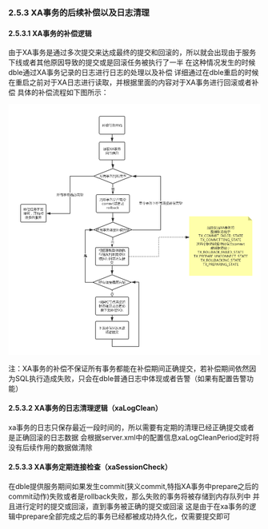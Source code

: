 ### 2.5.3 XA事务的后续补偿以及日志清理

#### 2.5.3.1  XA事务的补偿逻辑
由于XA事务是通过多次提交来达成最终的提交和回滚的，所以就会出现由于服务下线或者其他原因导致的提交或是回滚任务被执行了一半
在这种情况发生的时候dble通过XA事务记录的日志进行日志的处理以及补偿
详细通过在dble重启的时候在重启之前对于XA日志进行读取，并根据里面的内容对于XA事务进行回滚或者补偿
具体的补偿流程如下图所示：  

![](pic/2.5.5.png)   

注：XA事务的补偿不保证所有事务都能在补偿期间正确提交，若补偿期间依然因为SQL执行造成失败，只会在dble普通日志中体现或者告警（如果有配置告警功能）

#### 2.5.3.2  XA事务的日志清理逻辑（xaLogClean）
xa事务的日志只保存最近一段时间的，所以需要有定期的清理已经正确提交或者是正确回滚的日志数据
会根据server.xml中的配置信息xaLogCleanPeriod定时将没有后续作用的数据做清除

#### 2.5.3.3  XA事务定期连接检查（xaSessionCheck）
在dble提供服务期间如果发生commit(狭义commit,特指XA事务中prepare之后的commit动作)失败或者是rollback失败，那么失败的事务将被存储到内存队列中
并且进行定时的提交或回滚，直到事务被正确的提交或回滚
这是由于在xa事务的逻辑中prepare全部完成之后的事务已经都被成功持久化，仅需要提交即可

